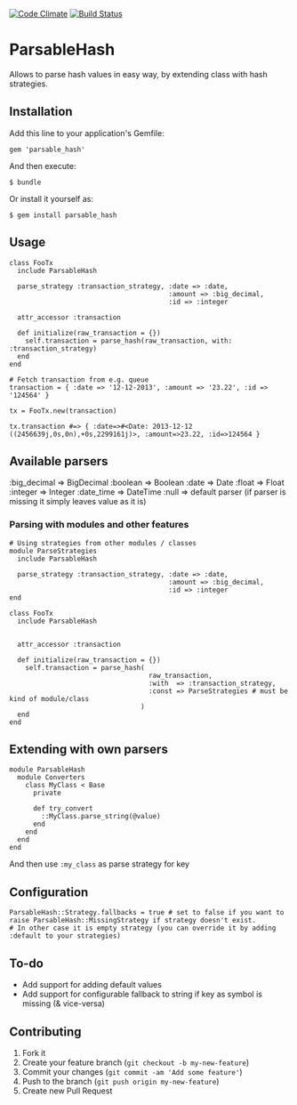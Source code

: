 [![Code Climate](https://codeclimate.com/github/koleksiuk/parsable_hash.png)](https://codeclimate.com/github/koleksiuk/parsable_hash)
[![Build Status](https://secure.travis-ci.org/koleksiuk/parsable_hash.png)](http://travis-ci.org/koleksiuk/parsable_hash)

# ParsableHash

Allows to parse hash values in easy way, by extending class with hash
strategies.
## Installation

Add this line to your application's Gemfile:

    gem 'parsable_hash'

And then execute:

    $ bundle

Or install it yourself as:

    $ gem install parsable_hash

## Usage

    class FooTx
      include ParsableHash

      parse_strategy :transaction_strategy, :date => :date, 
                                            :amount => :big_decimal, 
                                            :id => :integer

      attr_accessor :transaction

      def initialize(raw_transaction = {})
        self.transaction = parse_hash(raw_transaction, with: :transaction_strategy) 
      end
    end

    # Fetch transaction from e.g. queue
    transaction = { :date => '12-12-2013', :amount => '23.22', :id => '124564' }

    tx = FooTx.new(transaction)

    tx.transaction #=> { :date=>#<Date: 2013-12-12 ((2456639j,0s,0n),+0s,2299161j)>, :amount=>23.22, :id=>124564 } 

## Available parsers
:big_decimal => BigDecimal
:boolean     => Boolean
:date        => Date
:float       => Float
:integer     => Integer
:date_time   => DateTime
:null        => default parser (if parser is missing it simply leaves value as it is)

### Parsing with modules and other features

    # Using strategies from other modules / classes
    module ParseStrategies
      include ParsableHash

      parse_strategy :transaction_strategy, :date => :date, 
                                            :amount => :big_decimal, 
                                            :id => :integer
    end

    class FooTx
      include ParsableHash


      attr_accessor :transaction

      def initialize(raw_transaction = {})
        self.transaction = parse_hash(
                                       raw_transaction,
                                       :with  => :transaction_strategy,
                                       :const => ParseStrategies # must be kind of module/class
                                     )
      end
    end


## Extending with own parsers

    module ParsableHash
      module Converters
        class MyClass < Base
          private

          def try_convert
            ::MyClass.parse_string(@value)
          end
        end
      end
    end

And then use ```:my_class``` as parse strategy for key

## Configuration
    ParsableHash::Strategy.fallbacks = true # set to false if you want to
    raise ParsableHash::MissingStrategy if strategy doesn't exist. 
    # In other case it is empty strategy (you can override it by adding :default to your strategies)

## To-do
* Add support for adding default values
* Add support for configurable fallback to string if key as symbol is missing (&
  vice-versa)



## Contributing

1. Fork it
2. Create your feature branch (`git checkout -b my-new-feature`)
3. Commit your changes (`git commit -am 'Add some feature'`)
4. Push to the branch (`git push origin my-new-feature`)
5. Create new Pull Request
